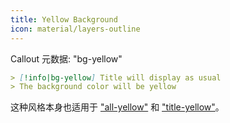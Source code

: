 ```yaml
---
title: Yellow Background
icon: material/layers-outline
---
```


Callout 元数据: "bg-yellow"

```md
> [!info|bg-yellow] Title will display as usual
> The background color will be yellow
```

这种风格本身也适用于 ["all-yellow"](../combined-styling/page-9.md) 和 ["title-yellow"](../title-styling/page-9.md)。
